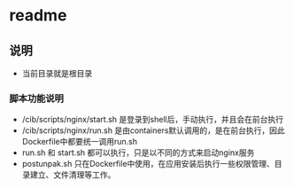 # readme #

## 说明 ##
- 当前目录就是根目录

### 脚本功能说明  ###
- /cib/scripts/nginx/start.sh 是登录到shell后，手动执行，并且会在前台执行
- /cib/scripts/nginx/run.sh   是由containers默认调用的，是在前台执行，因此Dockerfile中都要统一调用run.sh
- run.sh 和 start.sh 都可以执行，只是以不同的方式来启动nginx服务
- postunpak.sh 只在Dockerfile中使用，在应用安装后执行一些权限管理、目录建立、文件清理等工作。